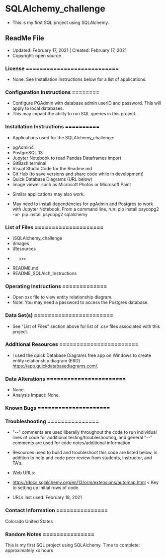 # SQLAlchemy_challenge
* This is my first SQL project using SQLAlchemy.

## ReadMe File
* Updated: February 17, 2021 | Created: February 17, 2021
* Copyright: open source

### License ===========================
* None. See Installation instructions below for a list of applications.


### Configuration Instructions ========
* Configure PGAdmin with database admin userID and password. This will apply to local databases.
* This may impact the abilty to run SQL queries in this project.


### Installation Instructions ==========
* Applications used for the SQLAlchemy_challenge:
- pgAdmin4
- PostgreSQL 13
- Jupyter Notebook to read Pandas Dataframes import
- GitBash terminal
- Visual Studio Code for the Readme.md
- Git Hub (to save versions and share code while in development)
- Quick Database Diagrams (URL below)
- Image viewer such as Microsoft Photos or Microsoft Paint

* Similar applications may also work.

* May need to install dependencies for pgAdmin and Postgres to work with Jupyter Notebook. From a command line, run: pip install psycopg2 -or- pip install psycopg2 sqlalchemy


### List of Files ====================
* \SQLAlchemy_challenge
*    \Images
*    \Resources
-        xxx
*    README.md
*    README_SQLAlch_Instructions


### Operating Instructions =============
* Open xxx file to view entity relationship diagram.
* Note: You may need a password to access the Postgres database.


### Data Set(s) =======================
* See "List of Files" section above for list of .csv files associated with this project.


### Additional Resources =======================
* I used the quick Database Diagrams free app on Windows to create entity relationship diagram (ERD)
https://app.quickdatabasediagrams.com/.


###  Data Alterations =======================
* None.
* Analysis Impact: None.


###  Known Bugs =====================



### Troubleshooting ===============
* "--" comments are used liberally throughout the code to run individual lines of code for additional testing/troubleshooting, and general "--" comments are used for code notes/additional information.

* Resources used to build and troubleshoot this code are listed below, in addition to help and code peer review from students, instructor, and TA's.


* Web URLs:
- https://docs.sqlalchemy.org/en/13/orm/extensions/automap.html < Key to setting up initial rows of code.

* URLs last used: February 18, 2021


###  Contact Information ===============
Colorado   United States


### Random Notes ===============
This is my first SQL project using SQLAlchemy.
Time to complete: approximately xx hours
